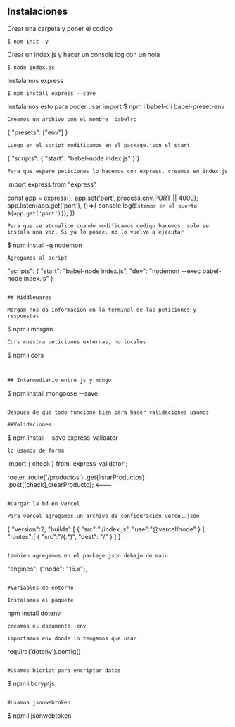 ## Instalaciones

Crear una carpeta y poner el codigo
```
$ npm init -y
```
Crear un index js y hacer un console log con un hola
```
$ node index.js
```
Instalamos express
```
$ npm install express --save
```
Instalamos esto para poder usar import
$ npm i babel-cli babel-preset-env
```
Creamos un archivo con el nombre .babelrc
```
{
    "presets": ["env"] 
}
```
Luego en el script modificamos en el package.json el start
```
{
    "scripts": {
    "start": "babel-node index.js"
    }
}
```
Para que espere peticiones lo hacemos con express, creamos en index.js

```
import express from "express"

const app = express();
app.set('port', process.env.PORT || 4000);
app.listen(app.get('port'), ()=>{
    console.log(`Estamos en el puerto ${app.get('port')}`);
})
```
Para que se atcualice cuando modificamos codigo hacemos, solo se instala una vez. Si ya lo posee, no lo vuelva a ejecutar
```
$ npm install -g nodemon
```
Agregamos al script
```
 "scripts": {
    "start": "babel-node index.js",
    "dev": "nodemon --exec babel-node index.js"
  }
```

## Middlewares

Morgan nos da informacion en la terminal de las peticiones y respuestas
```
$ npm i morgan
```
Cors muestra peticiones externas, no locales
```
$ npm i cors
```


## Intermediario entre js y mongo
```
$ npm install mongoose --save
```

Despues de que todo funcione bien para hacer validaciones usamos

##Validaciones
```
$ npm install --save express-validator
```
lo usamos de forma
```
import { check } from 'express-validator';

router
    .route('/productos')
    .get(listarProductos)
    .post([check],crearProducto);   <---

```

#Cargar la bd en vercel

Para vercel agregamos un archivo de configuracion vercel.json
```
{
    "version":2,
    "builds":[
        {
            "src":"./index.js",
            "use":"@vercel/node"
        }
    ],
    "routes":[
        {
            "src":"/(.*)",
            "dest": "/"
        }
    ]
}
```

tambien agregamos en el package.json debajo de main
```
  "engines": {"node": "16.x"},
```

#Variables de entorno

Instalamos el paquete
```
npm install dotenv
```
creamos el documento .env

importamos env donde lo tengamos que usar
```
require('dotenv').config()
```

#Usamos bicript para encriptar datos
```
$ npm i bcryptjs
```

#Usamos jsonwebtoken
```
$ npm i jsonwebtoken
```